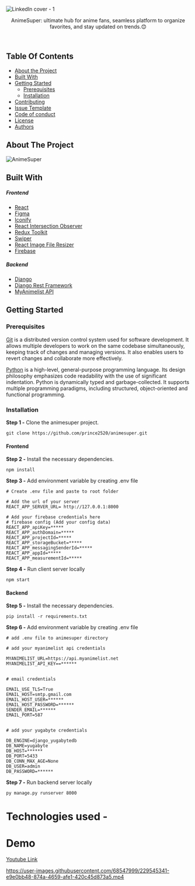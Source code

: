 ![LinkedIn cover - 1](https://github.com/prince2520/animesuper/assets/68547999/ee1123d8-d767-4dd9-962f-75d2a4ed555e)

<p align = "center">
  AnimeSuper: ultimate hub for anime fans, seamless platform to organize favorites, and stay updated on trends.😊
</p>

<br/>


## Table Of Contents
* [About the Project](#about-the-project)
* [Built With](#built-with)
* [Getting Started](#getting-started)
  * [Prerequisites](#prerequisites)
  * [Installation](#installation)
* [Contributing](#contributing)
* [Issue Template](#raising-an-issue)
* [Code of conduct](#code-of-conduct)
* [License](#license)
* [Authors](#authors)


## About The Project
![AnimeSuper](https://github.com/prince2520/animesuper/assets/68547999/7939a76f-55cb-4030-932f-fc194d1840a5)

## Built With
##### Frontend
* [React](https://react.dev/)
* [Figma](https://www.figma.com/)
* [Iconify](https://iconify.design/)
* [React Intersection Observer](https://www.npmjs.com/package/react-intersection-observer)
* [Redux Toolkit](https://redux-toolkit.js.org/)
* [Swiper](https://swiperjs.com/)
* [React Image File Resizer](https://www.npmjs.com/package/react-image-file-resizer)
* [Firebase](https://firebase.google.com/)

##### Backend
* [Django](https://www.djangoproject.com/)
* [Django Rest Framework](https://www.django-rest-framework.org/)
* [MyAnimelist API](https://myanimelist.net/apiconfig/references/api/v2)

## Getting Started  

### Prerequisites

<a href="https://git-scm.com/downloads" >Git</a> is a distributed version control system used for software development. It allows multiple developers to work on the same codebase simultaneously, keeping track of changes and managing versions. It also enables users to revert changes and collaborate more effectively.

<a href="https://www.python.org/downloads/">Python</a> is a high-level, general-purpose programming language. Its design philosophy emphasizes code readability with the use of significant indentation. Python is dynamically typed and garbage-collected. It supports multiple programming paradigms, including structured, object-oriented and functional programming.


### Installation

<p><b>Step 1 -</b> Clone the animesuper project.</p>

```
git clone https://github.com/prince2520/animesuper.git
```

#### Frontend

<p><b>Step 2 -</b> Install the necessary dependencies. </p>

```
npm install 
```

<p><b>Step 3 -</b> Add environment variable by creating .env file </p>

```
# Create .env file and paste to root folder

# Add the url of your server
REACT_APP_SERVER_URL= http://127.0.0.1:8000

# Add your firebase credentials here
# firebase config (Add your config data)
REACT_APP_apiKey=*****
REACT_APP_authDomain=*****
REACT_APP_projectId=*****
REACT_APP_storageBucket=*****
REACT_APP_messagingSenderId=*****
REACT_APP_appId=*****
REACT_APP_measurementId=*****
```

<p><b>Step 4 -</b> Run client server locally</p>

```
npm start 
```

#### Backend

<p><b>Step 5 -</b> Install the necessary dependencies. </p>

```
pip install -r requirements.txt 
```

<p><b>Step 6 -</b> Add environment variable by creating .env file </p>

```
# add .env file to animesuper directory

# add your myanimelist api credentials

MYANIMELIST_URL=https://api.myanimelist.net
MYANIMELIST_API_KEY==******


# email credentials 

EMAIL_USE_TLS=True
EMAIL_HOST=smtp.gmail.com
EMAIL_HOST_USER=******
EMAIL_HOST_PASSWORD=******
SENDER_EMAIL=******
EMAIL_PORT=587


# add your yugabyte credentials

DB_ENGINE=django_yugabytedb
DB_NAME=yugabyte
DB_HOST=******
DB_PORT=5433
DB_CONN_MAX_AGE=None
DB_USER=admin
DB_PASSWORD=******

```

<p><b>Step 7 -</b> Run backend server locally </p>

```
py manage.py runserver 8000
```

# Technologies used -


# Demo 
[Youtube Link](https://www.youtube.com/watch?v=Y-R6vcsiS_M&ab_channel=029Prince)

https://user-images.githubusercontent.com/68547999/229545341-e9e0bb48-874a-4659-afe1-420c45d873a5.mp4


